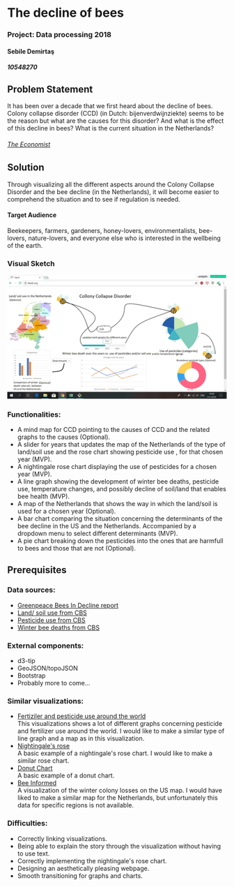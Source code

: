 # The decline of bees
### Project: Data processing 2018
#### Sebile Demirtaş
##### 10548270


## Problem Statement

It has been over a decade that we first heard about the decline of bees. Colony collapse disorder (CCD) (in Dutch: bijenverdwijnziekte)
seems to be the reason but what are the causes for this disorder? And what is the effect of this decline in bees?
What is the current situation in the Netherlands?

###### [The Economist](https://www.economist.com/the-economist-explains/2015/09/06/the-decline-of-bees)


## Solution

Through visualizing all the different aspects around the Colony Collapse Disorder and the bee decline
(in the Netherlands), it will become easier to comprehend the situation and to see if regulation is needed.  

  #### Target Audience
  Beekeepers, farmers, gardeners, honey-lovers, environmentalists, bee-lovers, nature-lovers, and everyone else who is interested in       the wellbeing of the earth.

  ### Visual Sketch
<img src="https://github.com/sabbiD/DataProject/blob/master/doc/blankpage.jpg"/>

  ### Functionalities:

  - A mind map for CCD pointing to the causes of CCD and the related graphs to the causes (Optional).
  - A slider for years that updates the map of the Netherlands of the type of land/soil use and the rose chart showing pesticide use 
    , for that chosen year (MVP). 
  - A nightingale rose chart displaying the use of pesticides for a chosen year (MVP). 
  - A line graph showing the development of winter bee deaths, pesticide use, temperature changes, and possibly decline of 
   soil/land that enables bee health (MVP).
  - A map of the Netherlands that shows the way in which the land/soil is used for a chosen year (Optional).
  - A bar chart comparing the situation concerning the determinants of the bee decline in the US and the 
    Netherlands. Accompanied by a dropdown menu to select different determinants (MVP). 
  - A pie chart breaking down the pesticides into the ones that are harmfull to bees and those that are not (Optional).



## Prerequisites


  ### Data sources:
  
  - [Greenpeace Bees In Decline report](http://www.greenpeace.org/switzerland/Global/international/publications/agriculture/2013/BeesInDecline.pdf)
  - [Land/ soil use from CBS](http://statline.cbs.nl/Statweb/publication/?DM=SLNL&PA=80780NED&D1=0%2c2-7%2c13-18%2c24%2c50%2c90%2c116%2c156%2c159%2c226%2c321%2c327%2c332%2c364%2c383-384%2c388%2c400-403%2c406%2c409%2c418%2c427%2c444%2c459%2c504%2c512%2c519%2c526%2c538&D2=0&D3=0%2c5%2c10%2c15-16&HDR=G1%2cG2&STB=T&VW=T)
  - [Pesticide use from CBS](http://www.clo.nl/indicatoren/nl0015-afzet-gewasbeschermingsmiddelen-in-de-land--en-tuinbouw?i=11-61)
  - [Winter bee deaths from CBS](http://www.clo.nl/indicatoren/nl0572-oorzaken-bijensterfte)

  ### External components:
  
  - d3-tip
  - GeoJSON/topoJSON
  - Bootstrap
  - Probably more to come...

  ### Similar visualizations:
  
  - [Fertiziler and pesticide use around the world](https://ourworldindata.org/fertilizer-and-pesticides)  
  This visualizations shows a lot of different graphs concerning pesticide and fertilizer use around the world.
    I would like to make a similar type of line graph and a map as in this visualization. 
  - [Nightingale's rose](http://bl.ocks.org/kgryte/5926740)  
  A basic example of a nightingale's rose chart.
    I would like to make a similar rose chart.
  - [Donut Chart](https://datavizcatalogue.com/methods/donut_chart.html)  
  A basic example of a donut chart.
  - [Bee Informed](https://bip2.beeinformed.org/loss-map/)  
  A visualization of the winter colony losses on the US map. I would have liked to make a similar map for the Netherlands, but
    unfortunately this data for specific regions is not available.
  
  

  ### Difficulties:
  
- Correctly linking visualizations.
- Being able to explain the story through the visualization without having to use text.
- Correctly implementing the nightingale's rose chart.
- Designing an aesthetically pleasing webpage.
- Smooth transitioning for graphs and charts.

